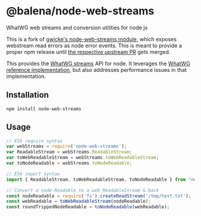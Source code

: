 # @balena/node-web-streams
WhatWG web streams and conversion utilities for node.js

This is a fork of [gwicke's node-web-streams module](https://github.com/gwicke/node-web-streams),
which exposes webstream read errors as node error events.
This is meant to provide a proper npm release until
[the respective upstream PR](https://github.com/gwicke/node-web-streams/pull/4)
gets merged.

This provides the [WhatWG streams](https://streams.spec.whatwg.org) API for
node. It leverages the [WhatWG reference
implementation](https://github.com/whatwg/streams), but also addresses
performance issues in that implementation.

## Installation
```
npm install node-web-streams
```

## Usage
```javascript
// ES5 require syntax
var webStreams = require('node-web-streams');
var ReadableStream = webStreams.ReadableStream;
var toWebReadableStream = webStreams.toWebReadableStream;
var toNodeReadable = webStreams.toNodeReadable;

// ES6 import syntax
import { ReadableStream, toWebReadableStream, toNodeReadable } from "node-web-streams";

// Convert a node Readable to a web ReadableStream & back
const nodeReadable = require('fs').createReadStream('/tmp/test.txt');
const webReadable = toWebReadableStream(nodeReadable);
const roundTrippedNodeReadable = toNodeReadable(webReadable);
```
